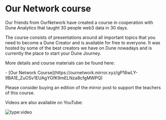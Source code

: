 # Our Network course

Our friends from OurNetwork have created a course in cooperation with Dune Analytics that taught 30 people web3 data in 30 days.

The course consists of presentations around all important topics that you need to become a Dune Creator and is available for free to everyone. It was hosted by some of the best creators we have on Dune nowadays and is currently the place to start your Dune Journey.

More details and course materials can be found here:

<div class="cards grid" markdown>
- [Our Network Course](https://ournetwork.mirror.xyz/gP16wLY-9BA1E_ZuOSv1EUAgYGfK9mELNza8cfgMWPQ)
</div>

Please consider buying an edition of the mirror post to support the teachers of this course.

Videos are also available on YouTube:

![type:video](https://www.youtube.com/embed/yDSmTUrpdoQ)
